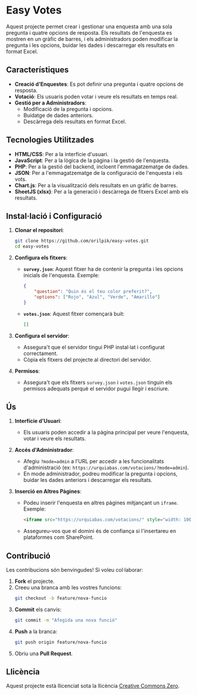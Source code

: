 # Easy Votes

Aquest projecte permet crear i gestionar una enquesta amb una sola pregunta i quatre opcions de resposta. Els resultats de l'enquesta es mostren en un gràfic de barres, i els administradors poden modificar la pregunta i les opcions, buidar les dades i descarregar els resultats en format Excel.

## Característiques

- **Creació d'Enquestes**: Es pot definir una pregunta i quatre opcions de resposta.
- **Votació**: Els usuaris poden votar i veure els resultats en temps real.
- **Gestió per a Administradors**:
  - Modificació de la pregunta i opcions.
  - Buidatge de dades anteriors.
  - Descàrrega dels resultats en format Excel.

## Tecnologies Utilitzades

- **HTML/CSS**: Per a la interfície d'usuari.
- **JavaScript**: Per a la lògica de la pàgina i la gestió de l'enquesta.
- **PHP**: Per a la gestió del backend, incloent l'emmagatzematge de dades.
- **JSON**: Per a l'emmagatzematge de la configuració de l'enquesta i els vots.
- **Chart.js**: Per a la visualització dels resultats en un gràfic de barres.
- **SheetJS (xlsx)**: Per a la generació i descàrrega de fitxers Excel amb els resultats.

## Instal·lació i Configuració

1. **Clonar el repositori**:
   ```bash
   git clone https://github.com/orilpik/easy-votes.git
   cd easy-votes
   ```

2. **Configura els fitxers**:
   - **`survey.json`**: Aquest fitxer ha de contenir la pregunta i les opcions inicials de l'enquesta. Exemple:
     ```json
     {
         "question": "Quin és el teu color preferit?",
         "options": ["Rojo", "Azul", "Verde", "Amarillo"]
     }
     ```
   - **`votes.json`**: Aquest fitxer començarà buit:
     ```json
     []
     ```

3. **Configura el servidor**:
   - Assegura't que el servidor tingui PHP instal·lat i configurat correctament.
   - Còpia els fitxers del projecte al directori del servidor.

4. **Permisos**:
   - Assegura't que els fitxers `survey.json` i `votes.json` tinguin els permisos adequats perquè el servidor pugui llegir i escriure.

## Ús

1. **Interfície d'Usuari**:
   - Els usuaris poden accedir a la pàgina principal per veure l'enquesta, votar i veure els resultats.

2. **Accés d'Administrador**:
   - Afegiu `?mode=admin` a l'URL per accedir a les funcionalitats d'administració (ex: `https://urquiabas.com/votacions/?mode=admin`).
   - En mode administrador, podreu modificar la pregunta i opcions, buidar les dades anteriors i descarregar els resultats.

3. **Inserció en Altres Pàgines**:
   - Podeu inserir l'enquesta en altres pàgines mitjançant un `iframe`. Exemple:
     ```html
     <iframe src="https://urquiabas.com/votacions/" style="width: 100%; height: 100vh; border: none;" onload="this.style.height = this.contentWindow.document.body.scrollHeight + 'px';"></iframe>
     ```
   - Assegureu-vos que el domini és de confiança si l'insertareu en plataformes com SharePoint.

## Contribució

Les contribucions són benvingudes! Si voleu col·laborar:

1. **Fork** el projecte.
2. Creeu una branca amb les vostres funcions:
   ```bash
   git checkout -b feature/nova-funcio
   ```
3. **Commit** els canvis:
   ```bash
   git commit -m "Afegida una nova funció"
   ```
4. **Push** a la branca:
   ```bash
   git push origin feature/nova-funcio
   ```
5. Obriu una **Pull Request**.

## Llicència

Aquest projecte està llicenciat sota la llicència [Creative Commons Zero](LICENSE).

